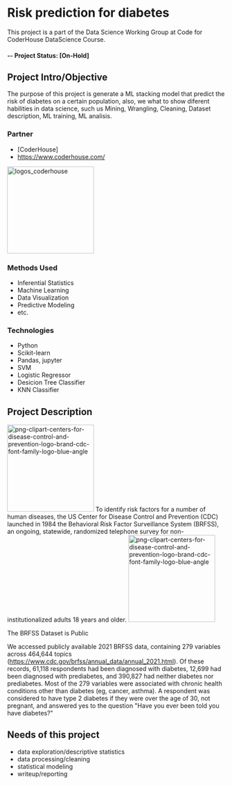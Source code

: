 # Risk prediction for diabetes
This project is a part of the Data Science Working Group at Code for CoderHouse DataScience Course.

#### -- Project Status: [On-Hold]

## Project Intro/Objective
The purpose of this project is generate a ML stacking model that predict the risk of diabetes on a certain population, also, we what to show diferent habilities in data science, such us Mining, Wrangling, Cleaning, Dataset description, ML training, ML analisis.

### Partner
* [CoderHouse]
* https://www.coderhouse.com/

<img src="https://user-images.githubusercontent.com/113261654/201540841-22a51f24-24f1-42be-a441-3b0e6414cc63.png" alt="logos_coderhouse" width="200"/>

### Methods Used
* Inferential Statistics
* Machine Learning
* Data Visualization
* Predictive Modeling
* etc.

### Technologies
* Python
* Scikit-learn
* Pandas, jupyter
* SVM
* Logistic Regressor
* Desicion Tree Classifier
* KNN Classifier

## Project Description
<img src="https://user-images.githubusercontent.com/113261654/201541324-617a6db9-15d7-4443-9e6e-0d665ca85706.jpeg" alt="png-clipart-centers-for-disease-control-and-prevention-logo-brand-cdc-font-family-logo-blue-angle" width="200"/>
To identify risk factors for a number of human diseases, the US Center for Disease Control and Prevention (CDC) launched in 1984 the Behavioral Risk Factor Surveillance System (BRFSS), an ongoing, statewide, randomized telephone survey for non-institutionalized adults 18 years and older.

<img src="https://user-images.githubusercontent.com/113261654/201541439-c8e7055e-ba9e-4278-9351-45573d8b8752.png" alt="png-clipart-centers-for-disease-control-and-prevention-logo-brand-cdc-font-family-logo-blue-angle" width="200"/>

The BRFSS Dataset is Public

We accessed publicly available 2021 BRFSS data, containing 279 variables across 464,644 topics (https://www.cdc.gov/brfss/annual_data/annual_2021.html). Of these records, 61,118 respondents had been diagnosed with diabetes, 12,699 had been diagnosed with prediabetes, and 390,827 had neither diabetes nor prediabetes. Most of the 279 variables were associated with chronic health conditions other than diabetes (eg, cancer, asthma). A respondent was considered to have type 2 diabetes if they were over the age of 30, not pregnant, and answered yes to the question "Have you ever been told you have diabetes?"
## Needs of this project

- data exploration/descriptive statistics
- data processing/cleaning
- statistical modeling
- writeup/reporting

